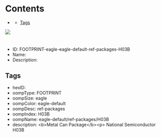 



Contents
========

* [](#)
	* [Tags](#tags)
  
![][im]
# 

- ID: FOOTPRINT-eagle-eagle-default-ref-packages-H03B
- Name: 
- Description: 

## Tags

- hexID: 
- oompType: FOOTPRINT
- oompSize: eagle
- oompColor: eagle-default
- oompDesc: ref-packages
- oompIndex: H03B
- oompName: eagle-default/ref-packages/H03B
- description: &lt;b&gt;Metal Can Package&lt;/b&gt;&lt;p&gt;&#xD;
National Semiconductor H03B



[im]: image.png
